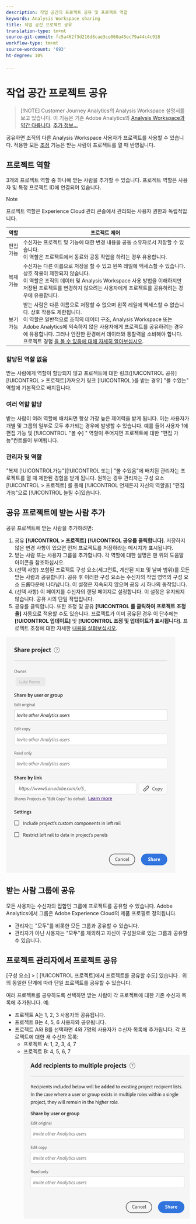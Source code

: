 ```yaml
---
description: 작업 공간의 프로젝트 공유 및 프로젝트 역할
keywords: Analysis Workspace sharing
title: 작업 공간 프로젝트 공유
translation-type: tm+mt
source-git-commit: fc5a462f3d216d8cae3ce060a45ec79a44c4c918
workflow-type: tm+mt
source-wordcount: '693'
ht-degree: 10%

---
```



# 작업 공간 프로젝트 공유

>[!NOTE] Customer Journey Analytics의 Analysis Workspace 설명서를 보고 있습니다. 이 기능은 기존 Adobe Analytics의 [Analysis Workspace과 약간 다릅니다](https://docs.adobe.com/content/help/ko-KR/analytics/analyze/analysis-workspace/home.html). [추가 정보...](/help/getting-started/cja-aa.md)

공유하면 조직의 다른 Analysis Workspace 사용자가 프로젝트를 사용할 수 있습니다. 적용한 모든 [조정](curate.md) 기능은 받는 사람이 프로젝트를 열 때 반영됩니다.

## 프로젝트 역할

3개의 프로젝트 역할 중 하나에 받는 사람을 추가할 수 있습니다. 프로젝트 역할은 사용자 및 특정 프로젝트 ID에 연결되어 있습니다.

>[!NOTE]
> 프로젝트 역할은 Experience Cloud 관리 콘솔에서 관리되는 사용자 권한과 독립적입니다.

| 역할 | 프로젝트 제어 |
|---|---|
| 편집 가능 | 수신자는 프로젝트 및 기능에 대한 변경 내용을 공동 소유자로서 저장할 수 있습니다.<br>이 역할은 프로젝트에서 동료와 공동 작업을 하려는 경우 유용합니다. |
| 복제 가능 | 수신자는 다른 이름으로 저장을 할 수 있고 왼쪽 레일에 액세스할 수 있습니다. 상호 작용이 제한되지 않습니다.<br>이 역할은 조직의 데이터 및 Analysis Workspace 사용 방법을 이해하지만 저장된 프로젝트를 변경하지 않으려는 사용자에게 프로젝트를 공유하려는 경우에 유용합니다. |
| 보기 가능 | 받는 사람은 다른 이름으로 저장할 수 없으며 왼쪽 레일에 액세스할 수 없습니다. 상호 작용도 제한됩니다.<br>이 역할은 일반적으로 조직의 데이터 구조, Analysis Workspace 또는 Adobe Analytics에 익숙하지 않은 사용자에게 프로젝트를 공유하려는 경우에 유용합니다. 그러나 안전한 환경에서 데이터와 통찰력을 소비해야 합니다.<br>프로젝트 경험 [을 볼 수 있음에 대해 자세히 알아보십시오](/help/analysis-workspace/curate-share/view-only-projects.md). |

### 할당된 역할 없음

받는 사람에게 역할이 할당되지 않고 프로젝트에 대한 링크([!UICONTROL 공유][!UICONTROL > 프로젝트]가져오기 링크 [!UICONTROL )를 받는 경우] &quot;볼 수있는&quot; 역할에 기본적으로 배치됩니다.

### 여러 역할 할당

받는 사람이 여러 역할에 배치되면 항상 가장 높은 제어력을 받게 됩니다. 이는 사용자가 개별 및 그룹의 일부로 모두 추가되는 경우에 발생할 수 있습니다. 예를 들어 사용자 1에 편집 가능 및 [!UICONTROL &quot;볼 수] &quot; 역할이 주어지면  프로젝트에 대한 &quot;편집 가능&quot;컨트롤이 부여됩니다.

### 관리자 및 역할

&quot;복제 [!UICONTROL가능&quot;][!UICONTROL 또는] &quot;볼 수있음&quot;에 배치된 관리자는 프로젝트를 열 때 제한된 경험을 받게 됩니다. 원하는 경우 관리자는 구성 요소 [!UICONTROL > 프로젝트] 를 통해 [!UICONTROL 언제든지 자신의 역할을] &quot;편집 가능&quot;으로 [!UICONTROL 늘릴 수]있습니다.

## 공유 프로젝트에 받는 사람 추가

공유 프로젝트에 받는 사람을 추가하려면:

1. 공유 **[!UICONTROL > 프로젝트]** **[!UICONTROL 공유를 클릭합니다]**.
저장하지 않은 변경 사항이 있으면 먼저 프로젝트를 저장하라는 메시지가 표시됩니다.
1. 받는 사람 또는 사용자 그룹을 추가합니다.
각 역할에 대한 설명은 맨 위의 도움말 아이콘을 참조하십시오.
1. (선택 사항) 포함된 프로젝트 구성 요소(세그먼트, 계산된 지표 및 날짜 범위)를 모든 받는 사람과 공유합니다.
공유 후 이러한 구성 요소는 수신자의 작업 영역의 구성 요소 드롭다운에 나타납니다. 이 설정은 지속되지 않으며 공유 시 하나의 동작입니다.
1. (선택 사항) 이 페이지를 수신자의 랜딩 페이지로 설정합니다.
이 설정은 유지되지 않습니다. 공유 시의 단일 작업입니다.
1. 공유를 클릭합니다.
또한 조정 및 공유 **[!UICONTROL 를 클릭하여 프로젝트 조정을]** 자동으로 적용할 수도 있습니다. 프로젝트가 이미 공유된 경우 이 단추에는 **[!UICONTROL 업데이트]** 및 **[!UICONTROL 조정 및 업데이트가 표시됩니다]**. 프로젝트 조정에 대한 자세한 [내용을 살펴보십시오](https://docs.adobe.com/content/help/ko-KR/analytics/analyze/analysis-workspace/curate-share/curate.html).

![](assets/share-proj-modal.png)

## 받는 사람 그룹에 공유

모든 사용자는 수신자의 집합인 그룹에 프로젝트를 공유할 수 있습니다. Adobe Analytics에서 그룹은 Adobe Experience Cloud의 제품 프로필로 정의됩니다.

* 관리자는 &quot;모두&quot;를 비롯한 모든 그룹과 공유할 수 있습니다.
* 관리자가 아닌 사용자는 &quot;모두&quot;를 제외하고 자신이 구성원으로 있는 그룹과 공유할 수 있습니다.

## 프로젝트 관리자에서 프로젝트 공유

[구성 요소] > [ [!UICONTROL 프로젝트]에서 프로젝트를 공유할 수도] 있습니다 . 위의 동일한 단계에 따라 단일 프로젝트를 공유할 수 있습니다.

여러 프로젝트를 공유하도록 선택하면 받는 사람이 각 프로젝트에 대한 기존 수신자 목록에 추가됩니다. 예:

* 프로젝트 A는 1, 2, 3 사용자와 공유됩니다.
* 프로젝트 B는 4, 5, 6 사용자와 공유됩니다.
* 프로젝트 A와 B를 선택하면 4와 7명의 사용자가 수신자 목록에 추가됩니다. 각 프로젝트에 대한 새 수신자 목록:
   * 프로젝트 A: 1, 2, 3, 4, 7
   * 프로젝트 B: 4, 5, 6, 7
   ![](assets/mult-proj-sharing.png)
